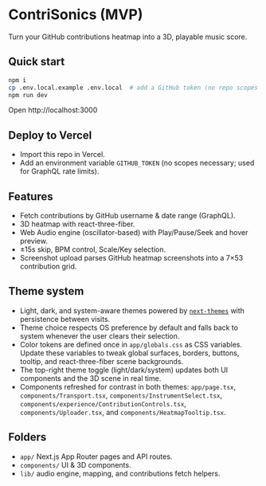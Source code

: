# ContriSonics (MVP)

Turn your GitHub contributions heatmap into a 3D, playable music score.

## Quick start

```bash
npm i
cp .env.local.example .env.local  # add a GitHub token (no repo scopes needed)
npm run dev
```

Open http://localhost:3000

## Deploy to Vercel

- Import this repo in Vercel.
- Add an environment variable `GITHUB_TOKEN` (no scopes necessary; used for GraphQL rate limits).

## Features

- Fetch contributions by GitHub username & date range (GraphQL).
- 3D heatmap with react-three-fiber.
- Web Audio engine (oscillator-based) with Play/Pause/Seek and hover preview.
- ±15s skip, BPM control, Scale/Key selection.
- Screenshot upload parses GitHub heatmap screenshots into a 7×53 contribution grid.

## Theme system

- Light, dark, and system-aware themes powered by [`next-themes`](https://github.com/pacocoursey/next-themes) with persistence between visits.
- Theme choice respects OS preference by default and falls back to system whenever the user clears their selection.
- Color tokens are defined once in `app/globals.css` as CSS variables. Update these variables to tweak global surfaces, borders, buttons, tooltip, and react-three-fiber scene backgrounds.
- The top-right theme toggle (light/dark/system) updates both UI components and the 3D scene in real time.
- Components refreshed for contrast in both themes: `app/page.tsx`, `components/Transport.tsx`, `components/InstrumentSelect.tsx`, `components/experience/ContributionControls.tsx`, `components/Uploader.tsx`, and `components/HeatmapTooltip.tsx`.

## Folders

- `app/` Next.js App Router pages and API routes.
- `components/` UI & 3D components.
- `lib/` audio engine, mapping, and contributions fetch helpers.
